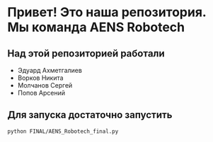 # Привет! Это наша репозитория. Мы команда AENS Robotech
## Над этой репозиторией работали
* Эдуард Ахметгалиев
* Ворков Никита
* Молчанов Сергей
* Попов Арсений

## Для запуска достаточно запустить 
```bash
python FINAL/AENS_Robotech_final.py
```
